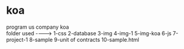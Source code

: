 # koa
program us company koa  
folder used ----> 1-css  2-database  3-img  4-img-1  5-img-koa 6-js  7-project-1  8-sample  9-unit of contracts  10-sample.html
